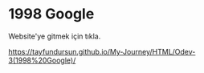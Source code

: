 # 1998 Google

Website'ye gitmek için tıkla.
        
https://tayfundursun.github.io/My-Journey/HTML/Odev-3(1998%20Google)/

